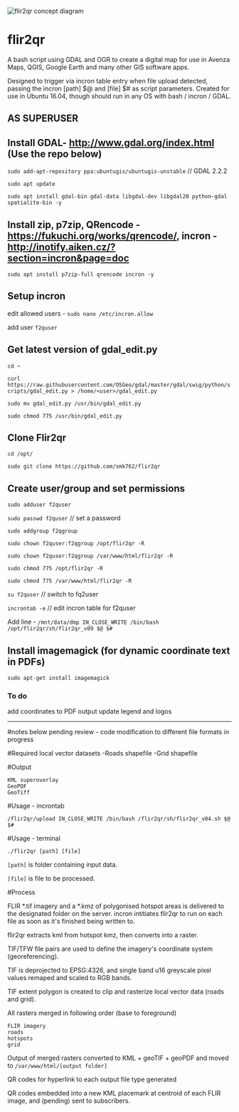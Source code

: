 ![flir2qr concept diagram](https://github.com/smk762/flir2qr/raw/master/img/concept.jpg)

# flir2qr
A bash script using GDAL and OGR to create a digital map for use in Avenza Maps, QGIS, Google Earth and many other GIS software apps.

Designed to trigger via incron table entry when file upload detected, passing the incron [path] $@ and [file] $# as script parameters. Created for use in Ubuntu 16.04, though should run in any OS with bash / incron / GDAL.

## AS SUPERUSER

## Install GDAL- http://www.gdal.org/index.html (Use the repo below)

`sudo add-apt-repository ppa:ubuntugis/ubuntugis-unstable` // GDAL 2.2.2

`sudo apt update`

`sudo apt install gdal-bin gdal-data libgdal-dev libgdal20 python-gdal spatialite-bin -y`

## Install zip, p7zip, QRencode - https://fukuchi.org/works/qrencode/, incron - http://inotify.aiken.cz/?section=incron&page=doc
`sudo apt install p7zip-full qrencode incron -y`

## Setup incron 
edit allowed users - `sudo nano /etc/incron.allow` 

add user `f2quser`

## Get latest version of gdal_edit.py

`cd ~`

`curl https://raw.githubusercontent.com/OSGeo/gdal/master/gdal/swig/python/scripts/gdal_edit.py > /home/<user>/gdal_edit.py`

`sudo mv gdal_edit.py /usr/bin/gdal_edit.py`

`sudo chmod 775 /usr/bin/gdal_edit.py`

## Clone Flir2qr
`cd /opt/`

`sudo git clone https://github.com/smk762/flir2qr`

## Create user/group and set permissions 
`sudo adduser f2quser`

`sudo passwd f2quser`  // set a password

`sudo addgroup f2qgroup`

`sudo chown f2quser:f2qgroup /opt/flir2qr -R`

`sudo chown f2quser:f2qgroup /var/www/html/flir2qr -R`

`sudo chmod 775 /opt/flir2qr -R`

`sudo chmod 775 /var/www/html/flir2qr -R`

`su f2quser` // switch to fq2user

`incrontab -e`   // edit incron table for f2quser

Add line - `/mnt/data/dmp IN_CLOSE_WRITE /bin/bash /opt/flir2qr/sh/flir2qr_v09 $@ $#`


## Install imagemagick (for dynamic coordinate text in PDFs)

`sudo apt-get install imagemagick`

### To do
add coordinates to PDF output
update legend and logos

----------------------------------------------------------------------------------------------------------------------
#notes below pending review - code modification to different file formats in progress

#Required local vector datasets -Roads shapefile -Grid shapefile

#Output

    KML superoverlay
    GeoPDF
    GeoTiff

#Usage - incrontab

`/flir2qr/upload IN_CLOSE_WRITE /bin/bash /flir2qr/sh/flir2qr_v04.sh $@ $#`

#Usage - terminal

`./flir2qr [path] [file]`

`[path]` is folder containing input data.

`[file]` is file to be processed.

#Process

FLIR *.tif imagery and a *.kmz of polygonised hotspot areas is delivered to the designated folder on the server. incron intitiates flir2qr to run on each file as soon as it's finished being written to.

flir2qr extracts kml from hotspot kmz, then converts into a raster.

TIF/TFW file pairs are used to define the imagery's coordinate system (georeferencing).

TIF is deprojected to EPSG:4326, and single band u16 greyscale pixel values remaped and scaled to RGB bands.

TIF extent polygon is created to clip and rasterize local vector data (roads and grid).

All rasters merged in following order (base to foreground)

    FLIR imagery
    roads
    hotspots
    grid

Output of merged rasters converted to KML + geoTIF + geoPDF and moved to `/var/www/html/[output folder]`

QR codes for hyperlink to each output file type generated

QR codes embedded into a new KML placemark at centroid of each FLIR image, and (pending) sent to subscribers.
